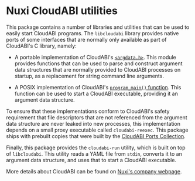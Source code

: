 # Nuxi CloudABI utilities

This package contains a number of libraries and utilities that can be
used to easily start CloudABI programs. The `libcloudabi` library
provides native ports of some interfaces that are normally only
available as part of CloudABI's C library, namely:

* A portable implementation of CloudABI's
  [`<argdata.h>`](https://github.com/NuxiNL/cloudlibc/blob/master/src/include/argdata.h).
  This module provides functions that can be used to parse and construct
  argument data structures that are normally provided to CloudABI
  processes on startup, as a replacement for string command line
  arguments.

* A POSIX implementation of CloudABI's
  [`program_main()` function](https://github.com/NuxiNL/cloudlibc/blob/master/src/include/program.h).
  This function can be used to start a CloudABI executable, providing it
  an argument data structure.

To ensure that these implementations conform to CloudABI's safety
requirement that file descriptors that are not referenced from the
argument data structure are never leaked into new processes, this
implementation depends on a small proxy executable called
`cloudabi-reexec`. This package ships with prebuilt copies that were
built by the
[CloudABI Ports Collection](https://github.com/NuxiNL/cloudabi-ports/tree/master/packages/cloudabi-reexec).

Finally, this package provides the `cloudabi-run` utility, which is
built on top of `libcloudabi`. This utility reads a YAML file from
`stdin`, converts it to an argument data structure, and uses that to
start a CloudABI executable.

More details about CloudABI can be found on
[Nuxi's company webpage](https://nuxi.nl/).
